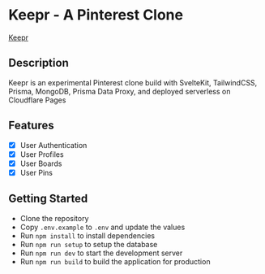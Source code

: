 # Keepr - A Pinterest Clone

[Keepr](https://keepr.derekhearst.com)

## Description

Keepr is an experimental Pinterest clone build with SvelteKit, TailwindCSS, Prisma, MongoDB, Prisma Data Proxy, and deployed serverless on Cloudflare Pages

## Features

- [x] User Authentication
- [x] User Profiles
- [x] User Boards
- [x] User Pins

## Getting Started

- Clone the repository
- Copy `.env.example` to `.env` and update the values
- Run `npm install` to install dependencies
- Run `npm run setup` to setup the database
- Run `npm run dev` to start the development server
- Run `npm run build` to build the application for production

